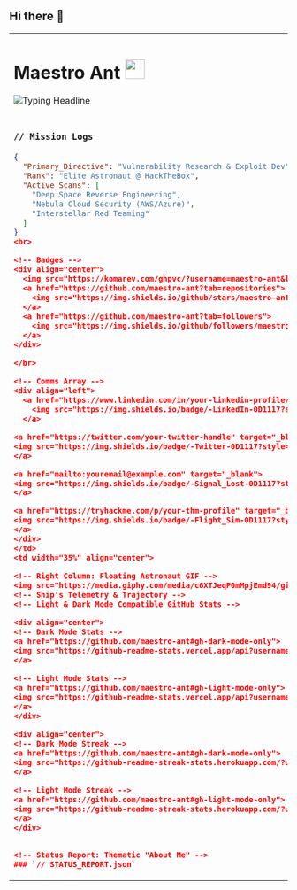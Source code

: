 ## Hi there 👋

<!--
**maestro-ant/maestro-ant** is a ✨ _special_ ✨ repository because its `README.md` (this file) appears on your GitHub profile.

Here are some ideas to get you started:

- 🔭 I’m currently working on ...
- 🌱 I’m currently learning ...
- 👯 I’m looking to collaborate on ...
- 🤔 I’m looking for help with ...
- 💬 Ask me about ...
- 📫 How to reach me: ...
- 😄 Pronouns: ...
- ⚡ Fun fact: ...
-->

<!-- Main Table for Two-Column Layout -->
<table>
<tr>
<td width="65%">

<!-- Left Column: Main Info -->

<!-- Dynamic Typing Headline with a spinning planet -->
<div align="left">
  <h1>
    Maestro Ant 
    <img src="https://media.giphy.com/media/Vgec4i5Jc9u2b1WIQ6/giphy.gif" width="35px">
  </h1>
  <img src="https://readme-typing-svg.herokuapp.com?font=JetBrains+Mono&size=22&color=9F5DFF&width=500&height=50&lines=I'm+a+Penetration+Tester;Cybersecurity+Researcher;Cloud+Security+Explorer;Continuous+Learner" alt="Typing Headline">
</div>

<br>

### `// Mission Logs`
```json
{
  "Primary_Directive": "Vulnerability Research & Exploit Dev",
  "Rank": "Elite Astronaut @ HackTheBox",
  "Active_Scans": [
    "Deep Space Reverse Engineering",
    "Nebula Cloud Security (AWS/Azure)",
    "Interstellar Red Teaming"
  ]
}
<br>

<!-- Badges -->
<div align="center">
  <img src="https://komarev.com/ghpvc/?username=maestro-ant&label=PROFILE+VIEWS&style=flat&color=E02424" alt="Profile views"/>
  <a href="https://github.com/maestro-ant?tab=repositories">
    <img src="https://img.shields.io/github/stars/maestro-ant?label=STARS&style=flat&color=E02424" alt="GitHub stars"/>
  </a>
  <a href="https://github.com/maestro-ant?tab=followers">
    <img src="https://img.shields.io/github/followers/maestro-ant?label=FOLLOWERS&style=flat&color=E02424" alt="GitHub followers"/>
  </a>
</div>

</br>

<!-- Comms Array -->
<div align="left">
  <a href="https://www.linkedin.com/in/your-linkedin-profile/" target="_blank">
    <img src="https://img.shields.io/badge/-LinkedIn-0D1117?style=for-the-badge&logo=linkedin&logoColor=9F5DFF" alt="LinkedIn">
  </a>

<a href="https://twitter.com/your-twitter-handle" target="_blank">
<img src="https://img.shields.io/badge/-Twitter-0D1117?style=for-the-badge&logo=twitter&logoColor=9F5DFF" alt="Twitter">
</a>

<a href="mailto:youremail@example.com" target="_blank">
<img src="https://img.shields.io/badge/-Signal_Lost-0D1117?style=for-the-badge&logo=gmail&logoColor=9F5DFF" alt="Email">
</a>

<a href="https://tryhackme.com/p/your-thm-profile" target="_blank">
<img src="https://img.shields.io/badge/-Flight_Sim-0D1117?style=for-the-badge&logo=tryhackme&logoColor=9F5DFF" alt="TryHackMe">
</a>
</div>
</td>
<td width="35%" align="center">

<!-- Right Column: Floating Astronaut GIF -->
<img src="https://media.giphy.com/media/c6XTJeqP0mMpjEmd94/giphy.gif" width="100%" alt="Floating Astronaut"> </td> </tr> </table>
<!-- Ship's Telemetry & Trajectory -->
<!-- Light & Dark Mode Compatible GitHub Stats -->

<div align="center">
<!-- Dark Mode Stats -->
<a href="https://github.com/maestro-ant#gh-dark-mode-only">
<img src="https://github-readme-stats.vercel.app/api?username=maestro-ant&show_icons=true&include_all_commits=true&count_private=true&bg_color=0D1117&border_color=9F5DFF&title_color=9F5DFF&icon_color=4DFFFF&text_color=C9D1D9#gh-dark-mode-only" alt="GitHub Stats Dark">
</a>

<!-- Light Mode Stats -->
<a href="https://github.com/maestro-ant#gh-light-mode-only">
<img src="https://github-readme-stats.vercel.app/api?username=maestro-ant&show_icons=true&include_all_commits=true&count_private=true&bg_color=FFFFFF&border_color=9F5DFF&title_color=9F5DFF&icon_color=4DFFFF&text_color=24292F#gh-light-mode-only" alt="GitHub Stats Light">
</a>
</div>

<div align="center">
<!-- Dark Mode Streak -->
<a href="https://github.com/maestro-ant#gh-dark-mode-only">
<img src="https://github-readme-streak-stats.herokuapp.com/?user=maestro-ant&theme=radical&background=0D1117&border=9F5DFF&stroke=9F5DFF&ring=9F5DFF&fire=4DFFFF&currStreakNum=C9D1D9&sideNums=C9D1D9&currStreakLabel=C9D1D9&sideLabels=C9D1D9#gh-dark-mode-only" alt="GitHub Streak Dark">
</a>

<!-- Light Mode Streak -->
<a href="https://github.com/maestro-ant#gh-light-mode-only">
<img src="https://github-readme-streak-stats.herokuapp.com/?user=maestro-ant&theme=default&background=FFFFFF&border=9F5DFF&stroke=9F5DFF&ring=9F5DFF&fire=4DFFFF&currStreakNum=24292F&sideNums=24292F&currStreakLabel=24292F&sideLabels=24292F#gh-light-mode-only" alt="GitHub Streak Light">
</a>
</div>


<!-- Status Report: Thematic "About Me" -->
### `// STATUS_REPORT.json`
